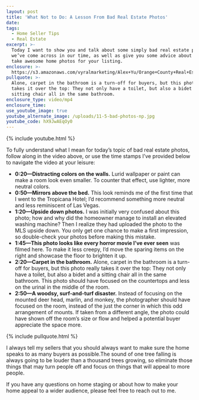 ```yaml
---
layout: post
title: 'What Not to Do: A Lesson From Bad Real Estate Photos'
date:
tags:
  - Home Seller Tips
  - Real Estate
excerpt: >-
  Today I want to show you and talk about some simply bad real estate photos
  we’ve come across in our time, as well as give you some advice about how to
  take awesome home photos for your listing.
enclosure: >-
  https://s3.amazonaws.com/vyralmarketing/Alex+Yu/Orange+County+Real+Estate-+Bad+MLS+Photos.mp4
pullquote: >-
  Alone, carpet in the bathroom is a turn-off for buyers, but this photo really
  takes it over the top: They not only have a toilet, but also a bidet and a
  sitting chair all in the same bathroom.
enclosure_type: video/mp4
enclosure_time:
use_youtube_image: true
youtube_alternate_image: /uploads/11-5-bad-photos-np.jpg
youtube_code: hX9JwAEqOy0
---
```


{% include youtube.html %}

To fully understand what I mean for today’s topic of bad real estate photos, follow along in the video above, or use the time stamps I’ve provided below to navigate the video at your leisure:

* **0:20—Distracting colors on the walls.** Lurid wallpaper or paint can make a room look even smaller. To counter that effect, use lighter, more neutral colors.
* **0:50—Mirrors above the bed.** This look reminds me of the first time that I went to the Tropicana Hotel; I’d recommend something more neutral and less reminiscent of Las Vegas.
* **1:20—Upside down photos.** I was initially very confused about this photo; how and why did the homeowner manage to install an elevated washing machine? Then I realize they had uploaded the photo to the MLS upside down. You only get one chance to make a first impression, so double-check your photos before making this mistake.
* **1:45—This photo looks like every horror movie I’ve ever seen** was filmed here. To make it less creepy, I’d move the sparing items on the right and showcase the floor to brighten it up.
* **2:20—Carpet in the bathroom.** Alone, carpet in the bathroom is a turn-off for buyers, but this photo really takes it over the top: They not only have a toilet, but also a bidet and a sitting chair all in the same bathroom. This photo should have focused on the countertops and less on the urinal in the middle of the room.
* **2:50—A woodsy, surf-and-turf disaster.** Instead of focusing on the mounted deer head, marlin, and monkey, the photographer should have focused on the room, instead of the just the corner in which this odd arrangement of mounts. If taken from a different angle, the photo could have shown off the room’s size or flow and helped a potential buyer appreciate the space more.

{% include pullquote.html %}

I always tell my sellers that you should always want to make sure the home speaks to as many buyers as possible.The sound of one tree falling is always going to be louder than a thousand trees growing, so eliminate those things that may turn people off and focus on things that will appeal to more people.

If you have any questions on home staging or about how to make your home appeal to a wider audience, please feel free to reach out to me.